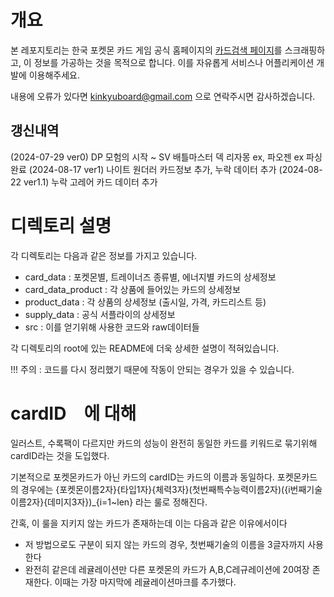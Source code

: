 # 개요

본 레포지토리는 한국 포켓몬 카드 게임 공식 홈페이지의 [카드검색 페이지](https://pokemoncard.co.kr/cards)를 스크래핑하고, 이 정보를 가공하는 것을 목적으로 합니다.
이를 자유롭게 서비스나 어플리케이션 개발에 이용해주세요.

내용에 오류가 있다면 kinkyuboard@gmail.com 으로 연락주시면 감사하겠습니다.

## 갱신내역
(2024-07-29 ver0) DP 모험의 시작 ~ SV 배틀마스터 덱 리자몽 ex, 파오젠 ex 파싱완료
(2024-08-17 ver1) 나이트 원더러 카드정보 추가, 누락 데이터 추가
(2024-08-22 ver1.1) 누락 고레어 카드 데이터 추가

# 디렉토리 설명

각 디렉토리는 다음과 같은 정보를 가지고 있습니다.

- card_data : 포켓몬별, 트레이너즈 종류별, 에너지별 카드의 상세정보
- card_data_product : 각 상품에 들어있는 카드의 상세정보
- product_data : 각 상품의 상세정보 (출시일, 가격, 카드리스트 등)
- supply_data : 공식 서플라이의 상세정보
- src : 이를 얻기위해 사용한 코드와 raw데이터들

각 디렉토리의 root에 있는 README에 더욱 상세한 설명이 적혀있습니다.

!!! 주의 : 코드를 다시 정리했기 때문에 작동이 안되는 경우가 있을 수 있습니다.

# cardID　에 대해

일러스트, 수록팩이 다르지만 카드의 성능이 완전히 동일한 카드를 키워드로 묶기위해
cardID라는 것을 도입했다.

기본적으로 포켓몬카드가 아닌 카드의 cardID는 카드의 이름과 동일하다.
포켓몬카드의 경우에는 {포켓몬이름2자}{타입1자}{체력3자}(첫번째특수능력이름2자)({i번째기술이름2자}{데미지3자})_{i=1~len}
라는 룰로 정해진다.

간혹, 이 룰을 지키지 않는 카드가 존재하는데 이는 다음과 같은 이유에서이다
- 저 방법으로도 구분이 되지 않는 카드의 경우, 첫번째기술의 이름을 3글자까지 사용한다
- 완전히 같은데 레귤레이션만 다른 포켓몬의 카드가 A,B,C레규레이션에 20여장 존재한다. 이때는 가장 마지막에 레귤레이션마크를 추가했다.